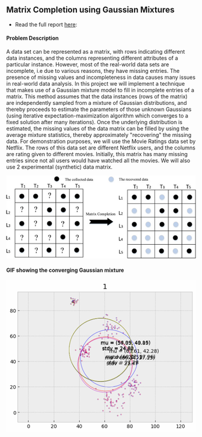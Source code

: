 ## Matrix Completion using Gaussian Mixtures

- Read the full report [here](report.pdf): 

#### Problem Description

A data set can be represented as a matrix, with rows indicating different data instances, and the
columns representing different attributes of a particular instance. However, most of the real-world
data sets are incomplete, i.e due to various reasons, they have missing entries. The presence of
missing values and incompleteness in data causes many issues in real-world data analysis. In this project we will implement a technique that makes use of a Gaussian mixture model to fill in incomplete entries of a matrix. This method assumes that the data instances (rows of the matrix) are independently sampled from a mixture of Gaussian distributions, and thereby proceeds to estimate the parameters of those unknown Gaussians (using iterative expectation-maximization algorithm which converges to a fixed solution after many iterations). Once the underlying distribution is estimated, the missing values of the data matrix can be filled by using the average mixture statistics, thereby approximately "recovering" the missing data. For demonstration purposes, we will use the Movie Ratings data set by Netflix. The rows of this data set are different Netflix users,
and the columns are rating given to different movies. Initially, this matrix has many missing
entries since not all users would have watched all the movies. We will also use 2 experimental
(synthetic) data matrix.


![Alt Text](mat.jpg)


#### GIF showing the converging Gaussian mixture 

![Alt Text](result.gif)

